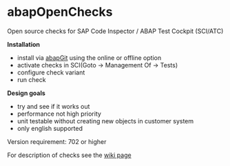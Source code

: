 abapOpenChecks
==============

Open source checks for SAP Code Inspector / ABAP Test Cockpit (SCI/ATC)

**Installation**
- install via [abapGit](https://github.com/larshp/abapGit) using the online or offline option
- activate checks in SCI(Goto -> Management Of -> Tests)
- configure check variant
- run check

**Design goals**
- try and see if it works out
- performance not high priority
- unit testable without creating new objects in customer system
- only english supported

Version requirement: 702 or higher

For description of checks see the [wiki page](https://github.com/larshp/abapOpenChecks/wiki)
